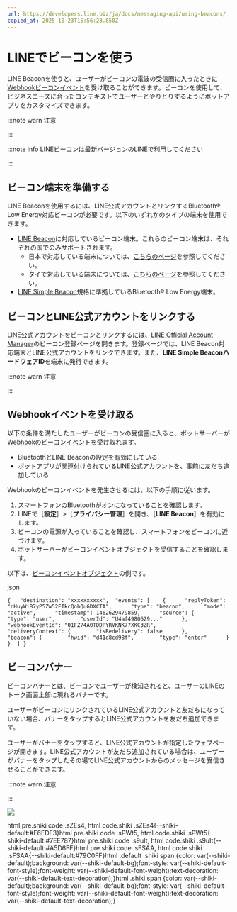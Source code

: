 ```yaml
---
url: https://developers.line.biz/ja/docs/messaging-api/using-beacons/
copied_at: 2025-10-23T15:56:23.850Z
---
```

# LINEでビーコンを使う

LINE Beaconを使うと、ユーザーがビーコンの電波の受信圏に入ったときに[Webhookビーコンイベント](https://developers.line.biz/ja/reference/messaging-api/#beacon-event)を受け取ることができます。ビーコンを使用して、ビジネスニーズに合ったコンテキストでユーザーとやりとりするようにボットアプリをカスタマイズできます。

:::note warn
注意

:::

:::note info
LINEビーコンは最新バージョンのLINEで利用してください

:::

## ビーコン端末を準備する

LINE Beaconを使用するには、LINE公式アカウントとリンクするBluetooth® Low Energy対応ビーコンが必要です。以下のいずれかのタイプの端末を使用できます。

*   [LINE Beacon](https://developers.line.biz/ja/docs/messaging-api/beacon-device-spec/)に対応しているビーコン端末。これらのビーコン端末は、それぞれの国でのみサポートされます。
    *   日本で対応している端末については、[こちらのページ](https://beacon.theshop.jp/items/6617930)を参照してください。
    *   タイで対応している端末については、[こちらのページ](https://linedevth.line.me/th/tech-partner?filterTech=Beacon)を参照してください。
*   [LINE Simple Beacon](https://github.com/line/line-simple-beacon)規格に準拠しているBluetooth® Low Energy端末。

## ビーコンとLINE公式アカウントをリンクする

LINE公式アカウントをビーコンとリンクするには、[LINE Official Account Manager](https://manager.line.biz/beacon/register)のビーコン登録ページを開きます。登録ページでは、LINE Beacon対応端末とLINE公式アカウントをリンクできます。また、**LINE Simple BeaconハードウェアID**を端末に発行できます。

:::note warn
注意

:::

## Webhookイベントを受け取る

以下の条件を満たしたユーザーがビーコンの受信圏に入ると、ボットサーバーが[Webhookのビーコンイベント](https://developers.line.biz/ja/reference/messaging-api/#beacon-event)を受け取れます。

*   BluetoothとLINE Beaconの設定を有効にしている
*   ボットアプリが関連付けられているLINE公式アカウントを、事前に友だち追加している

Webhookのビーコンイベントを発生させるには、以下の手順に従います。

1.  スマートフォンのBluetoothがオンになっていることを確認します。
2.  LINEで［**設定**］>［**プライバシー管理**］を開き、［**LINE Beacon**］を有効にします。
3.  ビーコンの電源が入っていることを確認し、スマートフォンをビーコンに近づけます。
4.  ボットサーバーがビーコンイベントオブジェクトを受信することを確認します。

以下は、[ビーコンイベントオブジェクト](https://developers.line.biz/ja/reference/messaging-api/#beacon-event)の例です。

json

`{   "destination": "xxxxxxxxxx",  "events": [    {      "replyToken": "nHuyWiB7yP5Zw52FIkcQobQuGDXCTA",      "type": "beacon",      "mode": "active",      "timestamp": 1462629479859,      "source": {        "type": "user",        "userId": "U4af4980629..."      },      "webhookEventId": "01FZ74A0TDDPYRVKNK77XKC3ZR",      "deliveryContext": {        "isRedelivery": false      },      "beacon": {        "hwid": "d41d8cd98f",        "type": "enter"      }    }  ] }`

## ビーコンバナー

ビーコンバナーとは、ビーコンでユーザーが検知されると、ユーザーのLINEのトーク画面上部に現れるバナーです。

ユーザーがビーコンにリンクされているLINE公式アカウントと友だちになっていない場合、バナーをタップするとLINE公式アカウントを友だち追加できます。

ユーザーがバナーをタップすると、LINE公式アカウントが指定したウェブページが開きます。LINE公式アカウントが友だち追加されている場合は、ユーザーがバナーをタップしたその場でLINE公式アカウントからのメッセージを受信させることができます。

:::note warn
注意

:::

![](https://developers.line.biz/media/messaging-api/using-beacons/beacon-banner_ja.png)

html pre.shiki code .sZEs4, html code.shiki .sZEs4{--shiki-default:#E6EDF3}html pre.shiki code .sPWt5, html code.shiki .sPWt5{--shiki-default:#7EE787}html pre.shiki code .s9uIt, html code.shiki .s9uIt{--shiki-default:#A5D6FF}html pre.shiki code .sFSAA, html code.shiki .sFSAA{--shiki-default:#79C0FF}html .default .shiki span {color: var(--shiki-default);background: var(--shiki-default-bg);font-style: var(--shiki-default-font-style);font-weight: var(--shiki-default-font-weight);text-decoration: var(--shiki-default-text-decoration);}html .shiki span {color: var(--shiki-default);background: var(--shiki-default-bg);font-style: var(--shiki-default-font-style);font-weight: var(--shiki-default-font-weight);text-decoration: var(--shiki-default-text-decoration);}